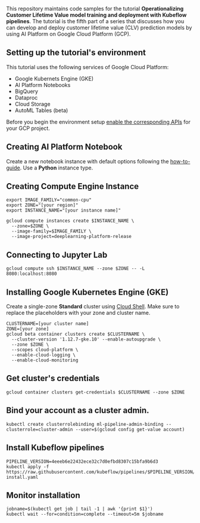 This repository maintains code samples for the tutorial **Operationalizing Customer Lifetime Value model training and deployment with Kubeflow pipelines**. The tutorial is the fifth part of a series that discusses how you can develop and deploy customer lifetime value (CLV) prediction models by using AI Platform on Google Cloud Platform (GCP).


## Setting up the tutorial's environment
This tutorial uses the following services of Google Cloud Platform:
- Google Kubernets Engine (GKE)
- AI Platform Notebooks
- BigQuery
- Dataproc
- Cloud Storage
- AutoML Tables (beta)

Before you begin the environment setup [enable the corresponding APIs](https://cloud.google.com/apis/docs/enable-disable-apis) for your GCP project.

## Creating AI Platform Notebook
Create a new notebook instance with default options following the [how-to-guide](https://cloud.google.com/ml-engine/docs/notebooks/create-new). Use a **Python** instance type.

## Creating Compute Engine Instance
```
export IMAGE_FAMILY="common-cpu"
export ZONE="[your region]"
export INSTANCE_NAME="[your instance name]"

gcloud compute instances create $INSTANCE_NAME \
  --zone=$ZONE \
  --image-family=$IMAGE_FAMILY \
  --image-project=deeplearning-platform-release
```

## Connecting to Jupyter Lab
```
gcloud compute ssh $INSTANCE_NAME --zone $ZONE -- -L 8080:localhost:8080
```

## Installing Google Kubernetes Engine (GKE)
Create a single-zone **Standard** cluster using [Cloud Shell](https://cloud.google.com/shell/).
Make sure to replace the placeholders with your zone and cluster name.
```
CLUSTERNAME=[your cluster name]
ZONE=[your zone]
gcloud beta container clusters create $CLUSTERNAME \
  --cluster-version '1.12.7-gke.10' --enable-autoupgrade \
  --zone $ZONE \
  --scopes cloud-platform \
  --enable-cloud-logging \
  --enable-cloud-monitoring 
```
## Get cluster's credentials
```
gcloud container clusters get-credentials $CLUSTERNAME --zone $ZONE
```

## Bind your account as a cluster admin.
```
kubectl create clusterrolebinding ml-pipeline-admin-binding --clusterrole=cluster-admin --user=$(gcloud config get-value account)
```


## Install Kubeflow pipelines

```
PIPELINE_VERSION=4eeeb6e22432ece32c7d0efbd8307c15bfa9b6d3
kubectl apply -f https://raw.githubusercontent.com/kubeflow/pipelines/$PIPELINE_VERSION/manifests/namespaced-install.yaml
```

## Monitor installation
```
jobname=$(kubectl get job | tail -1 | awk '{print $1}')
kubectl wait --for=condition=complete --timeout=5m $jobname
```


